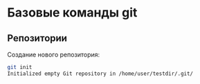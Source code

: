 Базовые команды git
===================

Репозитории
-----------

Создание нового репозитория:

```bash
git init
Initialized empty Git repository in /home/user/testdir/.git/
```


